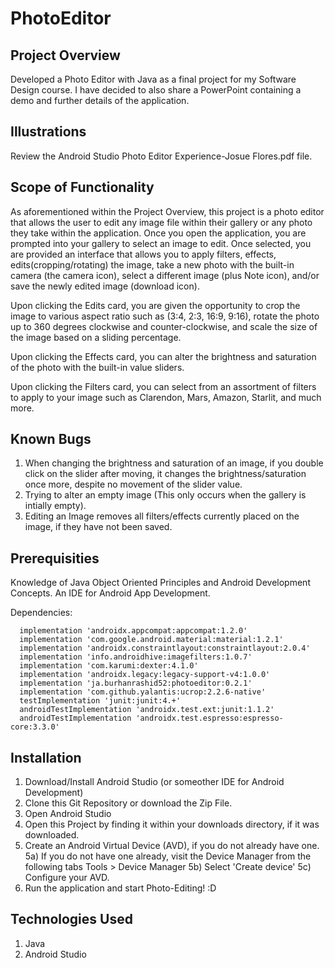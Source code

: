 # PhotoEditor

## Project Overview
Developed a Photo Editor with Java as a final project for my Software Design course. I have decided to also share a PowerPoint containing a demo and further details of the application.

## Illustrations
Review the Android Studio Photo Editor Experience-Josue Flores.pdf file.

## Scope of Functionality
As aforementioned within the Project Overview, this project is a photo editor that allows the user to edit any image file within their gallery or any photo they take within the application. Once you open the application, you are prompted into your gallery to select an image to edit. Once selected, you are provided an interface that allows you to apply filters, effects,
edits(cropping/rotating) the image, take a new photo with the built-in camera (the camera icon), select a different image (plus Note icon), and/or save the newly edited image (download icon).

Upon clicking the Edits card, you are given the opportunity to crop the image to various aspect ratio such as (3:4, 2:3, 16:9, 9:16), rotate the photo up to 360 degrees clockwise and counter-clockwise, and scale the size of the image based on a sliding percentage.

Upon clicking the Effects card, you can alter the brightness and saturation of the photo with the built-in value sliders.

Upon clicking the Filters card, you can select from an assortment of filters to apply to your image such as Clarendon, Mars, Amazon, Starlit, and much more.

## Known Bugs
  1) When changing the brightness and saturation of an image, if you double click on the slider after moving, it changes the        brightness/saturation once more, despite no movement of the slider value.
  2) Trying to alter an empty image (This only occurs when the gallery is intially empty).
  3) Editing an Image removes all filters/effects currently placed on the image, if they have not been saved.

## Prerequisities
Knowledge of Java Object Oriented Principles and Android Development Concepts.
An IDE for Android App Development.

Dependencies:
  ```
    implementation 'androidx.appcompat:appcompat:1.2.0'
    implementation 'com.google.android.material:material:1.2.1'
    implementation 'androidx.constraintlayout:constraintlayout:2.0.4'
    implementation 'info.androidhive:imagefilters:1.0.7'
    implementation 'com.karumi:dexter:4.1.0'
    implementation 'androidx.legacy:legacy-support-v4:1.0.0'
    implementation 'ja.burhanrashid52:photoeditor:0.2.1'
    implementation 'com.github.yalantis:ucrop:2.2.6-native'
    testImplementation 'junit:junit:4.+'
    androidTestImplementation 'androidx.test.ext:junit:1.1.2'
    androidTestImplementation 'androidx.test.espresso:espresso-core:3.3.0'
  ```

## Installation
  1) Download/Install Android Studio (or someother IDE for Android Development)
  2) Clone this Git Repository or download the Zip File.
  3) Open Android Studio
  4) Open this Project by finding it within your downloads directory, if it was downloaded.
  5) Create an Android Virtual Device (AVD), if you do not already have one. 
   5a) If you do not have one already, visit the Device Manager from the following tabs Tools > Device Manager
   5b) Select 'Create device'
   5c) Configure your AVD.
  6) Run the application and start Photo-Editing! :D
 
## Technologies Used
   1) Java
   2) Android Studio
